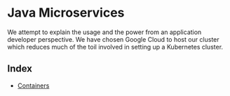 # Java Microservices

We attempt to explain the usage and the power from an application developer perspective. We have chosen Google Cloud to host our cluster which reduces much of the toil involved in setting up a Kubernetes cluster.

## Index

 * [Containers](docs/01-containers.md)
